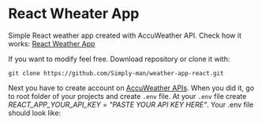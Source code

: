 # React Wheater App

Simple React weather app created with AccuWeather API. Check how it works: [React Weather App](https://clever-rosalind-942938.netlify.app/ "Simple react weather application")

If you want to modify feel free. Download repository or clone it with:

```git
git clone https://github.com/Simply-man/weather-app-react.git
```

Next you have to create account on [AccuWeather APIs](https://developer.accuweather.com/).
When you did it, go to root folder of your projects and create `.env` file.
At your `.env` file create _REACT_APP_YOUR_API_KEY = "PASTE YOUR API KEY HERE"_.
Your .env file should look like:



